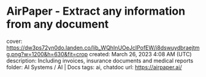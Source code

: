 # AirPaper - Extract any information from any document

cover: https://dw3ps72yn0do.landen.co/lib_WQhInUOeJcIPofEW/i8dswuydbraejtmg.png?w=1200&h=630&fit=crop
created: March 26, 2023 4:08 AM (UTC)
description: Including invoices, insurance documents and medical reports
folder: AI Systems / AI | Docs
tags: ai, chatdoc
url: https://airpaper.ai/